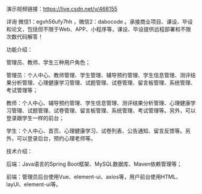 演示视频链接：https://live.csdn.net/v/466155

详询 微信1：egvh56ufy7hh ，微信2：dabocode 。承接商业项目、课设、毕设和论文，包括但不限于Web、APP、小程序等，课设、毕设提供远程部署和不限次数代码解答！

功能介绍：

管理员、教师、学生三种用户角色；

管理员：个人中心、教师管理、学生管理、辅导预约管理、学生信息管理、测评结果分析管理、心理健康学习管理、试题管理、试卷管理、留言板管理、系统管理、考试管理等；

教师：个人中心、辅导预约管理、学生信息管理、测评结果分析管理、心理健康学习管理、试题管理、试卷管理、留言板管理、系统管理、考试管理等。另外，可以登录跟学生一样的前台；

学生：个人中心、首页、心理健康学习、试卷列表、公告通知、留言反馈等。另外，可以登录后台，预约心理老师等。

技术介绍：

后端：Java语言的Spring Boot框架、MySQL数据库、Maven依赖管理等；

前端：管理员后台使用Vue、element-ui、axios等，用户前台使用HTML、layUI、element-ui等。
